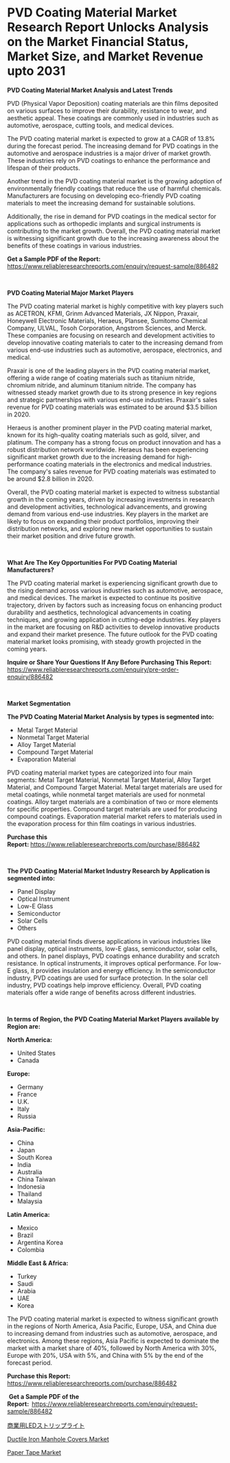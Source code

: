 <p><h1>PVD Coating Material Market Research Report Unlocks Analysis on the Market Financial Status, Market Size, and Market Revenue upto 2031</h1></p><p><strong>PVD Coating Material Market Analysis and Latest Trends</strong></p>
<p><p>PVD (Physical Vapor Deposition) coating materials are thin films deposited on various surfaces to improve their durability, resistance to wear, and aesthetic appeal. These coatings are commonly used in industries such as automotive, aerospace, cutting tools, and medical devices.</p><p>The PVD coating material market is expected to grow at a CAGR of 13.8% during the forecast period. The increasing demand for PVD coatings in the automotive and aerospace industries is a major driver of market growth. These industries rely on PVD coatings to enhance the performance and lifespan of their products.</p><p>Another trend in the PVD coating material market is the growing adoption of environmentally friendly coatings that reduce the use of harmful chemicals. Manufacturers are focusing on developing eco-friendly PVD coating materials to meet the increasing demand for sustainable solutions.</p><p>Additionally, the rise in demand for PVD coatings in the medical sector for applications such as orthopedic implants and surgical instruments is contributing to the market growth. Overall, the PVD coating material market is witnessing significant growth due to the increasing awareness about the benefits of these coatings in various industries.</p></p>
<p><strong>Get a Sample PDF of the Report:&nbsp;</strong> <a href="https://www.reliableresearchreports.com/enquiry/request-sample/886482">https://www.reliableresearchreports.com/enquiry/request-sample/886482</a></p>
<p>&nbsp;</p>
<p><strong>PVD Coating Material Major Market Players</strong></p>
<p><p>The PVD coating material market is highly competitive with key players such as ACETRON, KFMI, Grinm Advanced Materials, JX Nippon, Praxair, Honeywell Electronic Materials, Heraeus, Plansee, Sumitomo Chemical Company, ULVAL, Tosoh Corporation, Angstrom Sciences, and Merck. These companies are focusing on research and development activities to develop innovative coating materials to cater to the increasing demand from various end-use industries such as automotive, aerospace, electronics, and medical.</p><p>Praxair is one of the leading players in the PVD coating material market, offering a wide range of coating materials such as titanium nitride, chromium nitride, and aluminum titanium nitride. The company has witnessed steady market growth due to its strong presence in key regions and strategic partnerships with various end-use industries. Praxair's sales revenue for PVD coating materials was estimated to be around $3.5 billion in 2020.</p><p>Heraeus is another prominent player in the PVD coating material market, known for its high-quality coating materials such as gold, silver, and platinum. The company has a strong focus on product innovation and has a robust distribution network worldwide. Heraeus has been experiencing significant market growth due to the increasing demand for high-performance coating materials in the electronics and medical industries. The company's sales revenue for PVD coating materials was estimated to be around $2.8 billion in 2020.</p><p>Overall, the PVD coating material market is expected to witness substantial growth in the coming years, driven by increasing investments in research and development activities, technological advancements, and growing demand from various end-use industries. Key players in the market are likely to focus on expanding their product portfolios, improving their distribution networks, and exploring new market opportunities to sustain their market position and drive future growth.</p></p>
<p>&nbsp;</p>
<p><strong>What Are The Key Opportunities For PVD Coating Material Manufacturers?</strong></p>
<p><p>The PVD coating material market is experiencing significant growth due to the rising demand across various industries such as automotive, aerospace, and medical devices. The market is expected to continue its positive trajectory, driven by factors such as increasing focus on enhancing product durability and aesthetics, technological advancements in coating techniques, and growing application in cutting-edge industries. Key players in the market are focusing on R&D activities to develop innovative products and expand their market presence. The future outlook for the PVD coating material market looks promising, with steady growth projected in the coming years.</p></p>
<p><strong>Inquire or Share Your Questions If Any Before Purchasing This Report:</strong> <a href="https://www.reliableresearchreports.com/enquiry/pre-order-enquiry/886482">https://www.reliableresearchreports.com/enquiry/pre-order-enquiry/886482</a></p>
<p>&nbsp;</p>
<p><strong>Market Segmentation</strong></p>
<p><strong>The PVD Coating Material Market Analysis by types is segmented into:</strong></p>
<p><ul><li>Metal Target Material</li><li>Nonmetal Target Material</li><li>Alloy Target Material</li><li>Compound Target Material</li><li>Evaporation Material</li></ul></p>
<p><p>PVD coating material market types are categorized into four main segments: Metal Target Material, Nonmetal Target Material, Alloy Target Material, and Compound Target Material. Metal target materials are used for metal coatings, while nonmetal target materials are used for nonmetal coatings. Alloy target materials are a combination of two or more elements for specific properties. Compound target materials are used for producing compound coatings. Evaporation material market refers to materials used in the evaporation process for thin film coatings in various industries.</p></p>
<p><strong>Purchase this Report:&nbsp;</strong><a href="https://www.reliableresearchreports.com/purchase/886482">https://www.reliableresearchreports.com/purchase/886482</a></p>
<p>&nbsp;</p>
<p><strong>The PVD Coating Material Market Industry Research by Application is segmented into:</strong></p>
<p><ul><li>Panel Display</li><li>Optical Instrument</li><li>Low-E Glass</li><li>Semiconductor</li><li>Solar Cells</li><li>Others</li></ul></p>
<p><p>PVD coating material finds diverse applications in various industries like panel display, optical instruments, low-E glass, semiconductor, solar cells, and others. In panel displays, PVD coatings enhance durability and scratch resistance. In optical instruments, it improves optical performance. For low-E glass, it provides insulation and energy efficiency. In the semiconductor industry, PVD coatings are used for surface protection. In the solar cell industry, PVD coatings help improve efficiency. Overall, PVD coating materials offer a wide range of benefits across different industries.</p></p>
<p>&nbsp;</p>
<p><strong>In terms of Region, the PVD Coating Material Market Players available by Region are:</strong></p>
<p>
    <p> <strong> North America: </strong>
        <ul>
            <li>United States</li>
            <li>Canada</li>
        </ul>
        </p> 
    <p> <strong> Europe: </strong>
        <ul>
            <li>Germany</li>
            <li>France</li>
            <li>U.K.</li>
            <li>Italy</li>
            <li>Russia</li>
        </ul>
        </p> 
    <p> <strong> Asia-Pacific: </strong>
        <ul>
            <li>China</li>
            <li>Japan</li>
            <li>South Korea</li>
            <li>India</li>
            <li>Australia</li>
            <li>China Taiwan</li>
            <li>Indonesia</li>
            <li>Thailand</li>
            <li>Malaysia</li>
        </ul>
        </p> 
    <p> <strong> Latin America: </strong>
        <ul>
            <li>Mexico</li>
            <li>Brazil</li>
            <li>Argentina Korea</li>
            <li>Colombia</li>
        </ul>
        </p> 
    <p> <strong> Middle East & Africa: </strong>
        <ul>
            <li>Turkey</li>
            <li>Saudi</li>
            <li>Arabia</li>
            <li>UAE</li>
            <li>Korea</li>
        </ul>
    </p>
    </p>
<p><p>The PVD coating material market is expected to witness significant growth in the regions of North America, Asia Pacific, Europe, USA, and China due to increasing demand from industries such as automotive, aerospace, and electronics. Among these regions, Asia Pacific is expected to dominate the market with a market share of 40%, followed by North America with 30%, Europe with 20%, USA with 5%, and China with 5% by the end of the forecast period.</p></p>
<p><strong>Purchase this Report: </strong><a href="https://www.reliableresearchreports.com/purchase/886482">https://www.reliableresearchreports.com/purchase/886482</a></p>
<p>&nbsp;<strong>Get a Sample PDF of the Report:&nbsp;&nbsp;</strong><a href="https://www.reliableresearchreports.com/enquiry/request-sample/886482">https://www.reliableresearchreports.com/enquiry/request-sample/886482</a></p>
<p><strong></strong></p>
<p><p><a href="https://medium.com/@emmittkutch2023/2024%E5%B9%B4%E3%81%8B%E3%82%892031%E5%B9%B4%E3%81%BE%E3%81%A7%E3%81%AE%E6%9C%9F%E9%96%93%E3%81%AB%E4%BA%88%E6%B8%AC%E3%81%95%E3%82%8C%E3%82%8B%E5%95%86%E6%A5%AD%E7%94%A8led%E3%82%B9%E3%83%88%E3%83%AA%E3%83%83%E3%83%97%E3%83%A9%E3%82%A4%E3%83%88%E3%81%AE%E5%B8%82%E5%A0%B4%E5%8B%95%E5%90%91%E3%81%A8%E5%B8%82%E5%A0%B4%E5%88%86%E6%9E%90-c0cde9831c56">商業用LEDストリップライト</a></p><p><a href="https://view.publitas.com/reportprime-1/ductile-iron-manhole-covers-market-size-global-industry-overview-market-segmentation-and-forecast-2023-to-2030/">Ductile Iron Manhole Covers Market</a></p><p><a href="https://view.publitas.com/reportprime-1/paper-tape-market-analysis-and-market-size-global-industry-overview-market-segmentation-and-forecast-2023-to-2030/">Paper Tape Market</a></p></p>